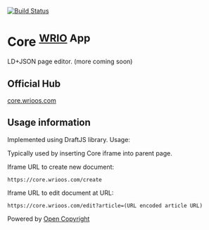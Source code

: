 [![Build Status](https://travis-ci.org/webRunes/Core-WRIO-App.svg?branch=master)](https://travis-ci.org/webRunes/Core-WRIO-App)

# Core <sup>[WRIO](https://wrioos.com) App</sup>

LD+JSON page editor. 
(more coming soon)


## Official Hub
[core.wrioos.com](https://core.wrioos.com)

## Usage information

Implemented using DraftJS library. 
Usage: 

Typically used by inserting Core iframe into parent page.

Iframe URL to create new document:
```
https://core.wrioos.com/create
```

Iframe URL to edit document at URL:
```
https://core.wrioos.com/edit?article=(URL encoded article URL)
```



Powered by [Open Copyright](https://opencopyright.wrioos.com)
